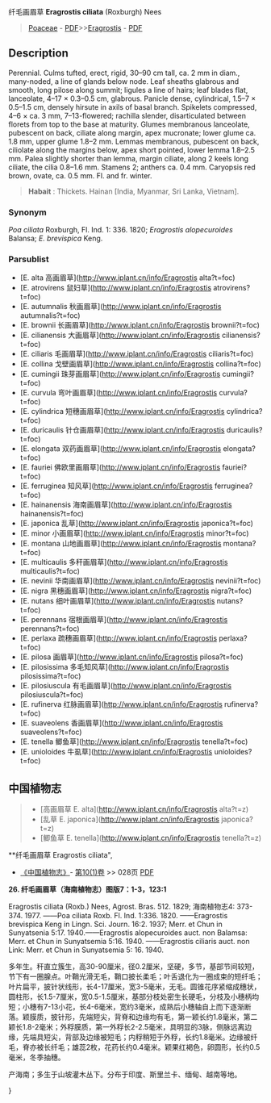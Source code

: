 纤毛画眉草 **Eragrostis ciliata** (Roxburgh) Nees

> [Poaceae](http://www.iplant.cn/info/Poaceae?t=foc) - [PDF](http://www.iplant.cn/foc/pdf/Poaceae.pdf)>>[Eragrostis](http://www.iplant.cn/info/Eragrostis?t=foc) - [PDF](http://www.iplant.cn/foc/pdf/Eragrostis.pdf)

## Description

Perennial. Culms tufted, erect, rigid, 30–90 cm tall, ca. 2 mm in diam., many-noded, a line of glands below node. Leaf sheaths glabrous and smooth, long pilose along summit; ligules a line of hairs; leaf blades flat, lanceolate, 4–17 × 0.3–0.5 cm, glabrous. Panicle dense, cylindrical, 1.5–7 × 0.5–1.5 cm, densely hirsute in axils of basal branch. Spikelets compressed, 4–6 × ca. 3 mm, 7–13-flowered; rachilla slender, disarticulated between florets from top to the base at maturity. Glumes membranous lanceolate, pubescent on back, ciliate along margin, apex mucronate; lower glume ca. 1.8 mm, upper glume 1.8–2 mm. Lemmas membranous, pubescent on back, ciliolate along the margins below, apex short pointed, lower lemma 1.8–2.5 mm. Palea slightly shorter than lemma, margin ciliate, along 2 keels long ciliate, the cilia 0.8–1.6 mm. Stamens 2; anthers ca. 0.4 mm. Caryopsis red brown, ovate, ca. 0.5 mm. Fl. and fr. winter.

> **Habait** : 
> Thickets. Hainan [India, Myanmar, Sri Lanka, Vietnam].

### Synonym
*Poa ciliata* Roxburgh, Fl. Ind. 1: 336. 1820; *Eragrostis* *alopecuroides* Balansa; *E. brevispica* Keng.

### Parsublist

* [E.  alta  高画眉草](http://www.iplant.cn/info/Eragrostis alta?t=foc)
* [E.  atrovirens  鼠妇草](http://www.iplant.cn/info/Eragrostis atrovirens?t=foc)
* [E.  autumnalis  秋画眉草](http://www.iplant.cn/info/Eragrostis autumnalis?t=foc)
* [E.  brownii  长画眉草](http://www.iplant.cn/info/Eragrostis brownii?t=foc)
* [E.  cilianensis  大画眉草](http://www.iplant.cn/info/Eragrostis cilianensis?t=foc)
* [E.  ciliaris  毛画眉草](http://www.iplant.cn/info/Eragrostis ciliaris?t=foc)
* [E.  collina  戈壁画眉草](http://www.iplant.cn/info/Eragrostis collina?t=foc)
* [E.  cumingii  珠芽画眉草](http://www.iplant.cn/info/Eragrostis cumingii?t=foc)
* [E.  curvula  弯叶画眉草](http://www.iplant.cn/info/Eragrostis curvula?t=foc)
* [E.  cylindrica  短穗画眉草](http://www.iplant.cn/info/Eragrostis cylindrica?t=foc)
* [E.  duricaulis  针仓画眉草](http://www.iplant.cn/info/Eragrostis duricaulis?t=foc)
* [E.  elongata  双药画眉草](http://www.iplant.cn/info/Eragrostis elongata?t=foc)
* [E.  fauriei  佛欧里画眉草](http://www.iplant.cn/info/Eragrostis fauriei?t=foc)
* [E.  ferruginea  知风草](http://www.iplant.cn/info/Eragrostis ferruginea?t=foc)
* [E.  hainanensis  海南画眉草](http://www.iplant.cn/info/Eragrostis hainanensis?t=foc)
* [E.  japonica  乱草](http://www.iplant.cn/info/Eragrostis japonica?t=foc)
* [E.  minor  小画眉草](http://www.iplant.cn/info/Eragrostis minor?t=foc)
* [E.  montana  山地画眉草](http://www.iplant.cn/info/Eragrostis montana?t=foc)
* [E.  multicaulis  多秆画眉草](http://www.iplant.cn/info/Eragrostis multicaulis?t=foc)
* [E.  nevinii  华南画眉草](http://www.iplant.cn/info/Eragrostis nevinii?t=foc)
* [E.  nigra  黑穗画眉草](http://www.iplant.cn/info/Eragrostis nigra?t=foc)
* [E.  nutans  细叶画眉草](http://www.iplant.cn/info/Eragrostis nutans?t=foc)
* [E.  perennans  宿根画眉草](http://www.iplant.cn/info/Eragrostis perennans?t=foc)
* [E.  perlaxa  疏穗画眉草](http://www.iplant.cn/info/Eragrostis perlaxa?t=foc)
* [E.  pilosa  画眉草](http://www.iplant.cn/info/Eragrostis pilosa?t=foc)
* [E.  pilosissima  多毛知风草](http://www.iplant.cn/info/Eragrostis pilosissima?t=foc)
* [E.  pilosiuscula  有毛画眉草](http://www.iplant.cn/info/Eragrostis pilosiuscula?t=foc)
* [E.  rufinerva  红脉画眉草](http://www.iplant.cn/info/Eragrostis rufinerva?t=foc)
* [E.  suaveolens  香画眉草](http://www.iplant.cn/info/Eragrostis suaveolens?t=foc)
* [E.  tenella  鲫鱼草](http://www.iplant.cn/info/Eragrostis tenella?t=foc)
* [E.  unioloides  牛虱草](http://www.iplant.cn/info/Eragrostis unioloides?t=foc)

## 中国植物志

> * [高画眉草  E.  alta](http://www.iplant.cn/info/Eragrostis alta?t=z)
> * [乱草  E.  japonica](http://www.iplant.cn/info/Eragrostis japonica?t=z)
> * [鲫鱼草  E.  tenella](http://www.iplant.cn/info/Eragrostis tenella?t=z)

**纤毛画眉草 Eragrostis ciliata",

* [《中国植物志》](http://www.iplant.cn/frps)- [第10(1)卷](http://www.iplant.cn/frps/vol/10(1)) >> 028页 [PDF](http://www.iplant.cn/frps/pdf/10(1)/028.pdf)

**26. 纤毛画眉草（海南植物志）图版7：1-3，123:1**

Eragrostis ciliata (Roxb.) Nees, Agrost. Bras. 512. 1829; 海南植物志4: 373-374. 1977. ——Poa ciliata Roxb. Fl. Ind. 1:336. 1820. ——Eragrostis brevispica Keng in Lingn. Sci. Journ. 16:2. 1937; Merr. et Chun in Sunyatsenia 5:17. 1940.——Eragrostis alopecuroides auct. non Balamsa: Merr. et Chun in Sunyatsemia 5:16. 1940. ——Eragrostis ciliaris auct. non Link: Merr. et Chun in Sunyatsemia 5: 16. 1940.

多年生。秆直立簇生，高30-90厘米，径0.2厘米，坚硬，多节，基部节间较短，节下有一圈腺点。叶鞘光滑无毛，鞘口披长柔毛；叶舌退化为一圈成束的短纤毛；叶片扁平，披针状线形，长4-17厘米，宽3-5毫米，无毛。圆锥花序紧缩成穗状，圆柱形，长1.5-7厘米，宽0.5-1.5厘米，基部分枝处密生长硬毛，分枝及小穗柄均短；小穗有7-13小花，长4-6毫米，宽约3毫米，成熟后小穗轴自上而下逐渐断落。颖膜质，披针形，先端短尖，背脊和边缘均有毛，第一颖长约1.8毫米，第二颖长1.8-2毫米；外稃膜质，第一外稃长2-2.5毫米，具明显的3脉，侧脉远离边缘，先端具短尖，背部及边缘被短毛；内稃稍短于外稃，长约1.8毫米。边缘被纤毛，脊亦被长纤毛；雄蕊2枚，花药长约0.4毫米。颖果红褐色，卵圆形，长约0.5毫米，冬季抽穗。

产海南；多生于山坡灌木丛下。分布于印度、斯里兰卡、缅甸、越南等地。

}